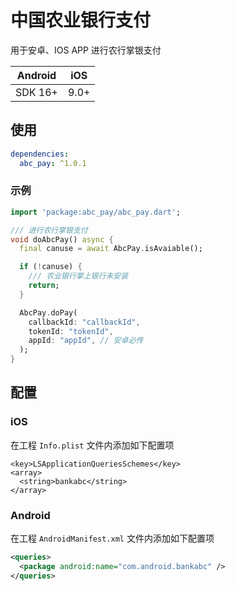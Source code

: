 # 中国农业银行支付

用于安卓、IOS APP 进行农行掌银支付

| Android | iOS  |
|---------|------|
| SDK 16+ | 9.0+ |

## 使用

```yaml
dependencies:
  abc_pay: ^1.0.1
```

### 示例

``` dart
import 'package:abc_pay/abc_pay.dart';

/// 进行农行掌银支付
void doAbcPay() async {
  final canuse = await AbcPay.isAvaiable();

  if (!canuse) {
    /// 农业银行掌上银行未安装
    return;
  }

  AbcPay.doPay(
    callbackId: "callbackId",
    tokenId: "tokenId",
    appId: "appId", // 安卓必传
  );
}
```

## 配置

### iOS

在工程 `Info.plist` 文件内添加如下配置项
```` plist
<key>LSApplicationQueriesSchemes</key>
<array>
  <string>bankabc</string>
</array>
````

### Android

在工程 `AndroidManifest.xml` 文件内添加如下配置项
``` xml
<queries>
  <package android:name="com.android.bankabc" />
</queries>
```
